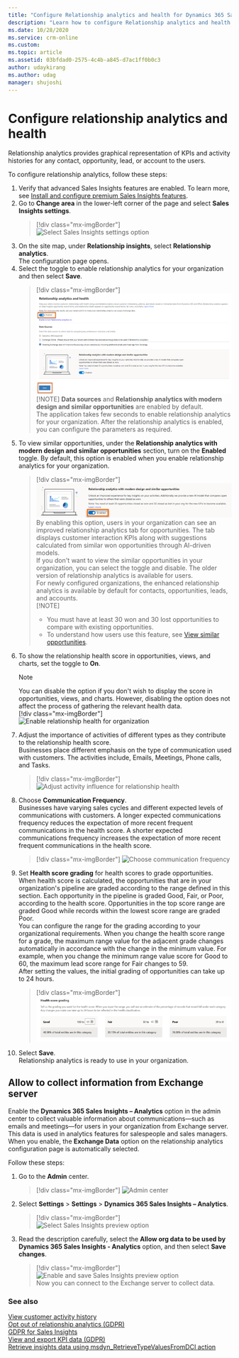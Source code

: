 ```yaml
---
title: "Configure Relationship analytics and health for Dynamics 365 Sales Insights | MicrosoftDocs"
description: "Learn how to configure Relationship analytics and health for Sales Insights"
ms.date: 10/28/2020
ms.service: crm-online
ms.custom: 
ms.topic: article
ms.assetid: 03bfdad0-2575-4c4b-a845-d7ac1ff0b0c3
author: udaykirang
ms.author: udag
manager: shujoshi
---
```


# Configure relationship analytics and health

Relationship analytics provides graphical representation of KPIs and activity histories for any contact, opportunity, lead, or account to the users. 

To configure relationship analytics, follow these steps:   
1. Verify that advanced Sales Insights features are enabled. To learn more, see [Install and configure premium Sales Insights features](intro-admin-guide-sales-insights.md#install-and-configure-premium-sales-insights-features).    
2. Go to **Change area** in the lower-left corner of the page and select **Sales Insights settings**.    
    > [!div class="mx-imgBorder"]
    > ![Select Sales Insights settings option](media/si-admin-change-area-sales-insights-settings.png "Select Sales Insights settings option")    
3. On the site map, under **Relationship insights**, select **Relationship analytics**.   
    The configuration page opens.   
4. Select the toggle to enable relationship analytics for your organization and then select **Save**.    
    > [!div class="mx-imgBorder"]
    > ![Enable the relationship assistant for your organization](media/si-admin-relationship-analytics-enable-in-organization.png "Enable the relationship assistant for organization")    
    >[!NOTE]
    >**Data sources** and **Relationship analytics with modern design and similar opportunities** are enabled by default.      
    The application takes few seconds to enable relationship analytics for your organization. After the relationship analytics is enabled, you can configure the parameters as required.     
<a name="configure-similar-opportunities-preview"></a>
5. To view similar opportunities, under the **Relationship analytics with modern design and similar opportunities** section, turn on the **Enabled** toggle. By default, this option is enabled when you enable relationship analytics for your organization.   
    > [!div class="mx-imgBorder"]
    > ![Enable to view similar opportunities](media/relationship-analytics-enable-preview-similar-opportunities.png "Enable to view similar opportunities")    
    By enabling this option, users in your organization can see an improved relationship analytics tab for opportunities. The tab displays customer interaction KPIs along with suggestions calculated from similar won opportunities through AI-driven models.   
    If you don't want to view the similar opportunities in your organization, you can select the toggle and disable. The older version of relationship analytics is available for users.   
    For newly configured organizations, the enhanced relationship analytics is available by default for contacts, opportunities, leads, and accounts.   
    >[!NOTE]
    >- You must have at least 30 won and 30 lost opportunities to compare with existing opportunities.
    >- To understand how users use this feature, see [View similar opportunities](relationship-analytics.md#relationship-analytics-with-similar-opportunities).    
6. To show the relationship health score in opportunities, views, and charts, set the toggle to **On**.    
    >[!NOTE]
    >You can disable the option if you don't wish to display the score in opportunities, views, and charts. However, disabling the option does not affect the process of gathering the relevant health data.     
    > [!div class="mx-imgBorder"]
    > ![Enable relationship health for organization](media/relationship-analytics-relationship-health-enable.png "Enable relationship health for organization")    
7. Adjust the importance of activities of different types as they contribute to the relationship health score.     
    Businesses place different emphasis on the type of communication used with customers. The activities include, Emails, Meetings, Phone calls, and Tasks. 
    > [!div class="mx-imgBorder"]
    > ![Adjust activity influence for relationship health](media/relationship-analytics-relationship-health-adjust-activity.png "Adjust activity influence for relationship health")    
8. Choose **Communication Frequency**.     
    Businesses have varying sales cycles and different expected levels of communications with customers. A longer expected communications frequency reduces the expectation of more recent frequent communications in the health score. A shorter expected communications frequency increases the expectation of more recent frequent communications in the health score.    
    > [!div class="mx-imgBorder"]
    > ![Choose communication frequency](media/relationship-analytics-communication-frequency.png  "Choose communication frequency")    
9.  Set **Health score grading** for health scores to grade opportunities.    
    When health score is calculated, the opportunities that are in your organization's pipeline are graded according to the range defined in this section. Each opportunity in the pipeline is graded Good, Fair, or Poor, according to the health score. Opportunities in the top score range are graded Good while records within the lowest score range are graded Poor.    
    You can configure the range for the grading according to your organizational requirements. When you change the health score range for a grade, the maximum range value for the adjacent grade changes automatically in accordance with the change in the minimum value. For example, when you change the minimum range value score for Good to 60, the maximum lead score range for Fair changes to 59.    
    After setting the values, the initial grading of opportunities can take up to 24 hours.
    > [!div class="mx-imgBorder"]
    > ![Set health score grading](media/relationship-analytics-health-score-greading.png  "Set health score grading")    
10. Select **Save**.   
   Relationship analytics is ready to use in your organization.   

## Allow to collect information from Exchange server 

Enable the **Dynamics 365 Sales Insights – Analytics** option in the admin center to collect valuable information about communications&mdash;such as emails and meetings&mdash;for users in your organization from Exchange server. This data is used in analytics features for salespeople and sales managers. When you enable, the **Exchange Data** option on the relationship analytics configuration page is automatically selected. 

Follow these steps:    
1. Go to the **Admin** center.    
    > [!div class="mx-imgBorder"]
    > ![Admin center](media/sales-insights-addon-admincenter.png "Admin center")   
2. Select **Settings** > **Settings** > **Dynamics 365 Sales Insights – Analytics**.    
    > [!div class="mx-imgBorder"]
    > ![Select Sales Insights preview option](media/sales-insights-addon-admincenter-customer-insights-preview.png "Select Sales Insights preview option")    
3. Read the description carefully, select the **Allow org data to be used by ‎Dynamics 365 Sales Insights - Analytics**‎ option, and then select **Save changes**.    
    > [!div class="mx-imgBorder"]
    > ![Enable and save Sales Insights preview option](media/sales-insights-addon-admincenter-customer-insights-preview-settings.png "Enable and save Sales Insights preview option")    
    Now you can connect to the Exchange server to collect data.

### See also

[View customer activity history](../sales/relationship-analytics.md)  
[Opt out of relationship analytics (GDPR)](optout-relationship-analytics-gdpr.md)  
[GDPR for Sales Insights](embedded-intelligence-gdpr.md)  
[View and export KPI data (GDPR)](view-export-KPI-data-gdpr.md)  
[Retrieve insights data using msdyn_RetrieveTypeValuesFromDCI action](retrieve-insights-data-msdyn-RetrieveTypeValuesFromDCI.md)
